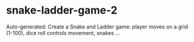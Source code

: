 # snake-ladder-game-2
Auto-generated: Create a Snake and Ladder game: player moves on a grid (1-100), dice roll controls movement, snakes ...
